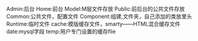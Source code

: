 Admin:后台
Home:前台
Model:M层文件存放
Public:前后台的公共文件存放
Common:公共文件，配置文件
Component:组建,文件夹，自己添加的类放里头
Runtime:临时文件
	cache:模版缓存文件，smarty——HTML混合缓存文件
	date:mysql字段
	temp:用户专门设置的缓存flie 
